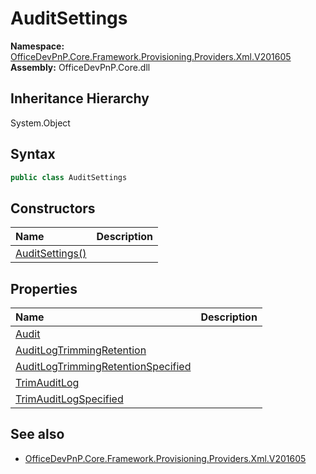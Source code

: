 # AuditSettings
  

**Namespace:** [OfficeDevPnP.Core.Framework.Provisioning.Providers.Xml.V201605](OfficeDevPnP.Core.Framework.Provisioning.Providers.Xml.V201605.md)  
**Assembly:** OfficeDevPnP.Core.dll  
## Inheritance Hierarchy
System.Object  
## Syntax
```C#
public class AuditSettings
```
## Constructors
|**Name**|**Description**|
|:-----|:-----|
| [AuditSettings()](OfficeDevPnP.Core.Framework.Provisioning.Providers.Xml.V201605.AuditSettings.Constructor1details.md) | 
## Properties
|**Name**|**Description**|
|:-----|:-----|
| [Audit](OfficeDevPnP.Core.Framework.Provisioning.Providers.Xml.V201605.AuditSettings.Audit.md) | 
| [AuditLogTrimmingRetention](OfficeDevPnP.Core.Framework.Provisioning.Providers.Xml.V201605.AuditSettings.AuditLogTrimmingRetention.md) | 
| [AuditLogTrimmingRetentionSpecified](OfficeDevPnP.Core.Framework.Provisioning.Providers.Xml.V201605.AuditSettings.AuditLogTrimmingRetentionSpecified.md) | 
| [TrimAuditLog](OfficeDevPnP.Core.Framework.Provisioning.Providers.Xml.V201605.AuditSettings.TrimAuditLog.md) | 
| [TrimAuditLogSpecified](OfficeDevPnP.Core.Framework.Provisioning.Providers.Xml.V201605.AuditSettings.TrimAuditLogSpecified.md) | 
## See also
- [OfficeDevPnP.Core.Framework.Provisioning.Providers.Xml.V201605](OfficeDevPnP.Core.Framework.Provisioning.Providers.Xml.V201605.md)
